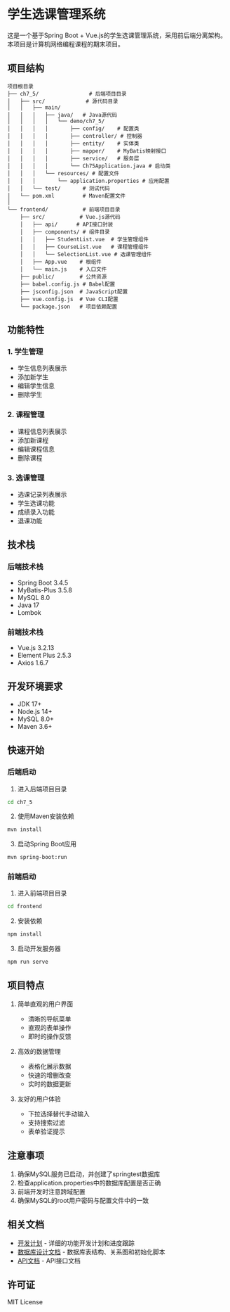 # 学生选课管理系统

这是一个基于Spring Boot + Vue.js的学生选课管理系统，采用前后端分离架构。本项目是计算机网络编程课程的期末项目。

## 项目结构

```
项目根目录
├── ch7_5/                # 后端项目目录
│   ├── src/             # 源代码目录
│   │   ├── main/
│   │   │   ├── java/   # Java源代码
│   │   │   │   └── demo/ch7_5/
│   │   │   │       ├── config/    # 配置类
│   │   │   │       ├── controller/ # 控制器
│   │   │   │       ├── entity/    # 实体类
│   │   │   │       ├── mapper/    # MyBatis映射接口
│   │   │   │       ├── service/   # 服务层
│   │   │   │       └── Ch75Application.java # 启动类
│   │   │   └── resources/ # 配置文件
│   │   │       └── application.properties # 应用配置
│   │   └── test/       # 测试代码
│   └── pom.xml         # Maven配置文件
│
└── frontend/           # 前端项目目录
    ├── src/           # Vue.js源代码
    │   ├── api/      # API接口封装
    │   ├── components/ # 组件目录
    │   │   ├── StudentList.vue  # 学生管理组件
    │   │   ├── CourseList.vue   # 课程管理组件
    │   │   └── SelectionList.vue # 选课管理组件
    │   ├── App.vue    # 根组件
    │   └── main.js    # 入口文件
    ├── public/        # 公共资源
    ├── babel.config.js # Babel配置
    ├── jsconfig.json  # JavaScript配置
    ├── vue.config.js  # Vue CLI配置
    └── package.json   # 项目依赖配置
```

## 功能特性

### 1. 学生管理
- 学生信息列表展示
- 添加新学生
- 编辑学生信息
- 删除学生

### 2. 课程管理
- 课程信息列表展示
- 添加新课程
- 编辑课程信息
- 删除课程

### 3. 选课管理
- 选课记录列表展示
- 学生选课功能
- 成绩录入功能
- 退课功能

## 技术栈

### 后端技术栈
- Spring Boot 3.4.5
- MyBatis-Plus 3.5.8
- MySQL 8.0
- Java 17
- Lombok

### 前端技术栈
- Vue.js 3.2.13
- Element Plus 2.5.3
- Axios 1.6.7

## 开发环境要求

- JDK 17+
- Node.js 14+
- MySQL 8.0+
- Maven 3.6+

## 快速开始

### 后端启动
1. 进入后端项目目录
```bash
cd ch7_5
```

2. 使用Maven安装依赖
```bash
mvn install
```

3. 启动Spring Boot应用
```bash
mvn spring-boot:run
```

### 前端启动
1. 进入前端项目目录
```bash
cd frontend
```

2. 安装依赖
```bash
npm install
```

3. 启动开发服务器
```bash
npm run serve
```

## 项目特点

1. 简单直观的用户界面
   - 清晰的导航菜单
   - 直观的表单操作
   - 即时的操作反馈

2. 高效的数据管理
   - 表格化展示数据
   - 快速的增删改查
   - 实时的数据更新

3. 友好的用户体验
   - 下拉选择替代手动输入
   - 支持搜索过滤
   - 表单验证提示

## 注意事项
1. 确保MySQL服务已启动，并创建了springtest数据库
2. 检查application.properties中的数据库配置是否正确
3. 前端开发时注意跨域配置
4. 确保MySQL的root用户密码与配置文件中的一致

## 相关文档
- [开发计划](DEVELOPMENT_PLAN.md) - 详细的功能开发计划和进度跟踪
- [数据库设计文档](docs/database.md) - 数据库表结构、关系图和初始化脚本
- [API文档](docs/api.md) - API接口文档

## 许可证
MIT License 